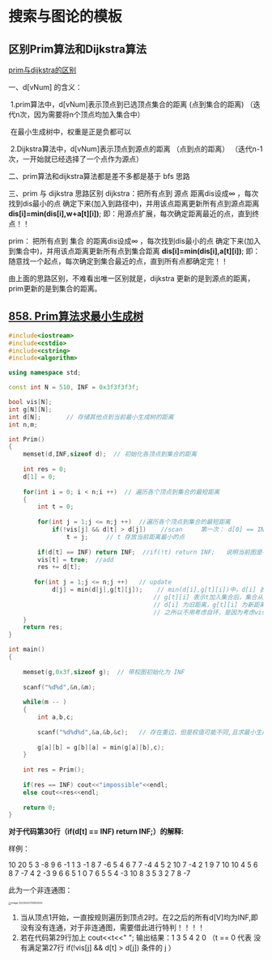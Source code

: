 # 搜索与图论的模板

## 区别Prim算法和Dijkstra算法

[prim与dijkstra的区别](https://www.acwing.com/solution/content/131270/)

一、d[vNum] 的含义：

​	1.prim算法中，d[vNum]表示顶点到已选顶点集合的距离   (点到集合的距离)   （迭代n次，因为需要将n个顶点均加入集合中）

​		在最小生成树中，权重是正是负都可以

​	2.Dijkstra算法中，d[vNum]表示顶点到源点的距离 		（点到点的距离） （迭代n-1次，一开始就已经选择了一个点作为源点）

二、prim算法和dijkstra算法都是差不多都是基于 bfs 思路

三、prim 与 dijkstra 思路区别
dijkstra：把所有点到 源点 距离dis设成∞ ，每次找到dis最小的点 确定下来(加入到路径中)，并用该点距离更新所有点到源点距离 **dis[i]=min(dis[i],w+a[t][i])**;
即：用源点扩展，每次确定距离最近的点，直到终点！！

prim：  把所有点到 集合 的距离dis设成∞ ，每次找到dis最小的点 确定下来(加入到集合中)，并用该点距离更新所有点到集合距离 **dis[i]=min(dis[i],a[t][i])**;
即：随意找一个起点，每次确定到集合最近的点，直到所有点都确定完！！

由上面的思路区别，不难看出唯一区别就是，dijkstra 更新的是到源点的距离，prim更新的是到集合的距离。

## [858. Prim算法求最小生成树](https://www.acwing.com/problem/content/860/)

```C++
#include<iostream>
#include<cstdio>
#include<cstring>
#include<algorithm>

using namespace std;

const int N = 510, INF = 0x3f3f3f3f;

bool vis[N];
int g[N][N];
int d[N];       // 存储其他点到当前最小生成树的距离
int n,m;

int Prim()
{
    memset(d,INF,sizeof d);  // 初始化各顶点到集合的距离
    
    int res = 0;
    d[1] = 0;
    
    for(int i = 0; i < n;i ++)  // 遍历各个顶点到集合的最短距离
    {
        int t = 0;
        
        for(int j = 1;j <= n;j ++)  //遍历各个顶点到集合的最短距离
            if(!vis[j] && d[t] > d[j])    //scan     第一次： d[0] == INF > d[1] == 0;
                t = j;     // t 存放当前距离最小的点
        
        if(d[t] == INF) return INF;  //if(!t) return INF;   说明当前图是不连通的
        vis[t] = true;  //add 
        res += d[t];
       
       for(int j = 1;j <= n;j ++)   // update
            d[j] = min(d[j],g[t][j]);    // min(d[i],g[t][i])中，d[i] 表示t还未加入集合时，集合到未加入点的距离
                                        // g[t][i] 表示t加入集合后，集合从点t到未加入点的距离
                                        // d[i] 为旧距离，g[t][i] 为新距离 但均是集合到为加入集合的点的距离
                                        // 之所以不用考虑自环，是因为考虑vis[t] 已经发生更改，一个点只能访问一次
    }
    return res;
}

int main()
{
    
    memset(g,0x3f,sizeof g);  // 带权图初始化为 INF
    
    scanf("%d%d",&n,&m);
    
    while(m -- )
    {
        int a,b,c;
        
        scanf("%d%d%d",&a,&b,&c);   // 存在重边，但是权值可能不同,且求最小生成树，所以应该取其最小值
        
        g[a][b] = g[b][a] = min(g[a][b],c); 
    }
    
    int res = Prim();
    
    if(res == INF) cout<<"impossible"<<endl;
    else cout<<res<<endl;
    
    return 0;
}
```

**对于代码第30行（if(d[t] == INF) return INF;）的解释:**

样例：

10 20
5 3 -8
9 6 -1
1 3 -1
8 7 -6
5 4 6
7 7 -4
4 5 2
10 7 -4
2 1 9
7 10 10
4 5 6
8 7 -7
4 2 -3
9 6 6
5 1 0
7 6 5
5 4 -3
10 8 3
5 3 2
7 8 -7

此为一个非连通图：

<img src="C:\Users\Hongwei Tang\AppData\Roaming\Typora\typora-user-images\image-20230202110652942.png" alt="image-20230202110652942" style="zoom: 33%;" />

1. 当从顶点1开始，一直按规则遍历到顶点2时。在2之后的所有d[V]均为INF,即没有没有连通，对于非连通图，需要借此进行特判！！！！
2. 若在代码第29行加上 cout<<t<<" ";     输出结果：1 3 5 4 2 0      （t == 0 代表 没有满足第27行 if(!vis[j] && d[t] > d[j]) 条件的 j ）